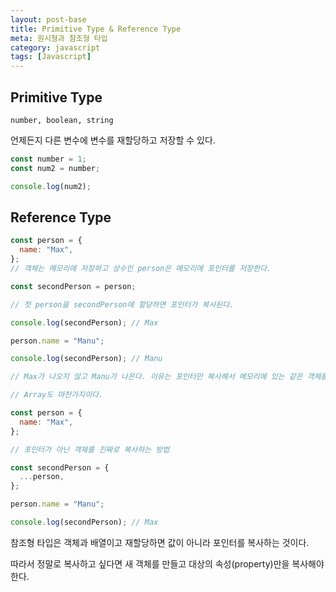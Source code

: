 ```yaml
---
layout: post-base
title: Primitive Type & Reference Type
meta: 원시형과 참조형 타입
category: javascript
tags: [Javascript]
---
```


## Primitive Type

```text
number, boolean, string
```

언제든지 다른 변수에 변수를 재할당하고 저장할 수 있다.

```js
const number = 1;
const num2 = number;

console.log(num2);
```

## Reference Type

```js
const person = {
  name: "Max",
};
// 객체는 메모리에 저장하고 상수인 person은 메모리에 포인터를 저장한다.

const secondPerson = person;

// 첫 person을 secondPerson에 할당하면 포인터가 복사된다.

console.log(secondPerson); // Max

person.name = "Manu";

console.log(secondPerson); // Manu

// Max가 나오지 않고 Manu가 나온다. 이유는 포인터만 복사해서 메모리에 있는 같은 객체를 지정했기 때문이다.

// Array도 마찬가지이다.
```

```js
const person = {
  name: "Max",
};

// 포인터가 아닌 객체를 진짜로 복사하는 방법

const secondPerson = {
  ...person,
};

person.name = "Manu";

console.log(secondPerson); // Max
```

참조형 타입은 객체과 배열이고 재할당하면 값이 아니라 포인터를 복사하는 것이다.

따라서 정말로 복사하고 싶다면 새 객체를 만들고 대상의 속성(property)만을 복사해야 한다.
